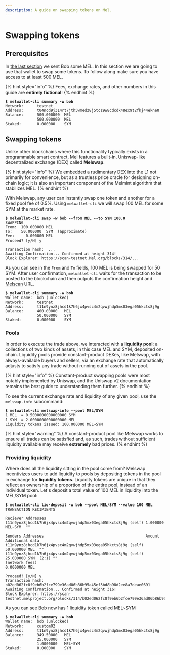 ```yaml
---
description: A guide on swapping tokens on Mel.
---
```


# Swapping tokens

## Prerequisites

In [the last section](getting-started.md) we sent Bob some MEL. In this section we are going to use that wallet to swap some tokens. To follow along make sure you have access to at least 500 MEL.

{% hint style="info" %}
Fees, exchange rates, and other numbers in this guide are **entirely fictional**!
{% endhint %}

<pre class="language-shell-session"><code class="lang-shell-session"><strong>$ melwallet-cli summary -w bob
</strong>Network:      testnet
Address:      t04ncd9j314rt7jth5wmedz8j5tcz9w8cdcdk48ex9t2fkj44ekne0
Balance:      500.000000  MEL
              500.000000  MEL
Staked:       0.000000    SYM
</code></pre>

## Swapping tokens <a href="#swapping-coins" id="swapping-coins"></a>

Unlike other blockchains where this functionality typically exists in a programmable smart contract, Mel features a built-in, Uniswap-like decentralized exchange (DEX) called **Melswap**.

{% hint style="info" %}
We embedded a rudimentary DEX into the L1 not primarily for convenience, but as a trustless price oracle for designing on-chain logic; it is also an important component of the Melmint algorithm that stabilizes MEL.
{% endhint %}

With Melswap, any user can instantly swap one token and another for a fixed pool fee of 0.5%. Using `melwallet-cli` we will swap 100 MEL for some SYM at the market rate.

<pre class="language-shell-session"><code class="lang-shell-session"><strong>$ melwallet-cli swap -w bob --from MEL --to SYM 100.0
</strong>SWAPPING
From:  100.000000 MEL
To:    50.000000  SYM  (approximate)
Fee:     0.000000 MEL
Proceed? [y/N] y

Transaction hash:  ...
Awaiting Confirmation... Confirmed at height 314!
Block Explorer: https://scan-testnet.Mel.org/blocks/314/...
</code></pre>

As you can see in the `From` and `To` fields, 100 MEL is being swapped for 50 SYM. After user confirmation, `melwallet-cli` waits for the transaction to be posted to the blockchain and then outputs the confirmation height and [Melscan](https://scan.mel.org) URL.

<pre class="language-shell-session"><code class="lang-shell-session"><strong>$ melwallet-cli summary -w bob
</strong>Wallet name:  bob (unlocked)
Network:      testnet
Address:      t11n9ynz8jhcd1k7h6jx4pvsc4m2qvwjhdp5mx03ega05hkcts8j9g
Balance:      400.00000   MEL
              50.000000   SYM
Staked:       0.000000    SYM
</code></pre>

### Pools

In order to execute the trade above, we interacted with a **liquidity pool**: a collections of two kinds of assets, in this case MEL and SYM, deposited on-chain. Liquidity pools provide constant-product DEXes, like Melswap, with always-available buyers and sellers, via an exchange rate that automatically adjusts to satisfy any trade without running out of assets in the pool.

{% hint style="info" %}
Constant-product swapping pools were most notably implemented by Uniswap, and the Uniswap v2 documentation remains the best guide to understanding them further.
{% endhint %}

To see the current exchange rate and liquidity of any given pool, use the `melswap-info` subcommand:

<pre class="language-shell-session"><code class="lang-shell-session"><strong>$ melwallet-cli melswap-info --pool MEL/SYM
</strong>1 MEL  = 0.5000000000000000 SYM
1 SYM  = 2.0000000000000000 MEL
Liquidity tokens issued: 100.000000 MEL~SYM
</code></pre>

{% hint style="warning" %}
A constant-product pool like Melswap works to ensure all trades can be satisfied and, as such, trades without sufficient liquidity available may receive **extremely** bad prices.
{% endhint %}

### Providing liquidity

Where does all the liquidity sitting in the pool come from? Melswap incentivizes users to add liquidity to pools by depositing tokens in the pool in exchange for **liquidity tokens**. Liquidity tokens are unique in that they reflect an ownership of a proportion of the entire pool, instead of an individual token. Let's deposit a total value of 100 MEL in liquidity into the MEL/SYM pool:

<pre class="language-shell-session" data-overflow="wrap"><code class="lang-shell-session"><strong>$ melwallet-cli liq-deposit -w bob --pool MEL/SYM --value 100 MEL
</strong>TRANSACTION RECIPIENTS

Reciever Addresses
t11n9ynz8jhcd1k7h6jx4pvsc4m2qvwjhdp5mx03ega05hkcts8j9g (self) 1.000000 MEL~SYM  ""

Senders Addresses                                             Amount          Additional data
t11n9ynz8jhcd1k7h6jx4pvsc4m2qvwjhdp5mx03ega05hkcts8j9g (self) 50.000000 MEL  ""
t11n9ynz8jhcd1k7h6jx4pvsc4m2qvwjhdp5mx03ega05hkcts8j9g (self) 25.000000 SYM  (2:1) ""
(network fees)                                                0.0000000 MEL

Proceed? [y/N] y
Transaction hash:  b02ed062fc8f9eb6b2fce799e36ad06b86b95a45ef3bd8b98d2ee8a7deae0691
Awaiting Confirmation... Confirmed at height 316!
Block Explorer: https://scan-testnet.melproject.org/blocks/314/b02ed062fc8f9eb6b2fce799e36ad06b86b95a45ef3bd8b98d2ee8a7deae0691
</code></pre>

As you can see Bob now has 1 liquidity token called MEL\~SYM

<pre class="language-shell-session"><code class="lang-shell-session"><strong>$ melwallet-cli summary -w bob
</strong>Wallet name:  bob (unlocked)
Network:      custom02
Address:      t11n9ynz8jhcd1k7h6jx4pvsc4m2qvwjhdp5mx03ega05hkcts8j9g
Balance:      349.50000   MEL
              25.000000   SYM
              1.0000000   MEL~SYM
Staked:       0.000000    SYM
</code></pre>
